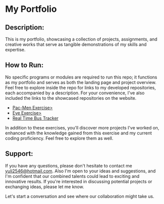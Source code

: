 
# My Portfolio

## Description:
This is my portfolio, showcasing a collection of projects, assignments, and creative works that serve as tangible demonstrations of my skills and expertise.

## How to Run:

No specific programs or modules are required to run this repo; it functions as my portfolio and serves as both the landing page and project overview. Feel free to explore inside the repo for links to my developed repositories, each accompanied by a description. For your convenience, I've also included the links to the showcased repositories on the website.

 - <a href="https://juhubby.github.io/pacmen-exercise/"> Pac-Men Exercise></a>
 - <a href="https://juhubby.github.io/store-website/"> Eye Exercise></a>
 - <a href="https://juhubby.github.io/Real-Time-Bus-Tour-Website/"> Real Time Bus Tracker</a>


In addition to these exercises, you'll discover more projects I've worked on, enhanced with the knowledge gained from this exercise and my current coding proficiency. Feel free to explore them as well.

## Support:

If you have any questions, please don't hesitate to contact me <yuli2546@hotmail.com>. Also I'm open to your ideas and suggestions, and I'm confident that our combined talents could lead to exciting and innovative results. If you're interested in discussing potential projects or exchanging ideas, please let me know.

Let's start a conversation and see where our collaboration might take us. 

